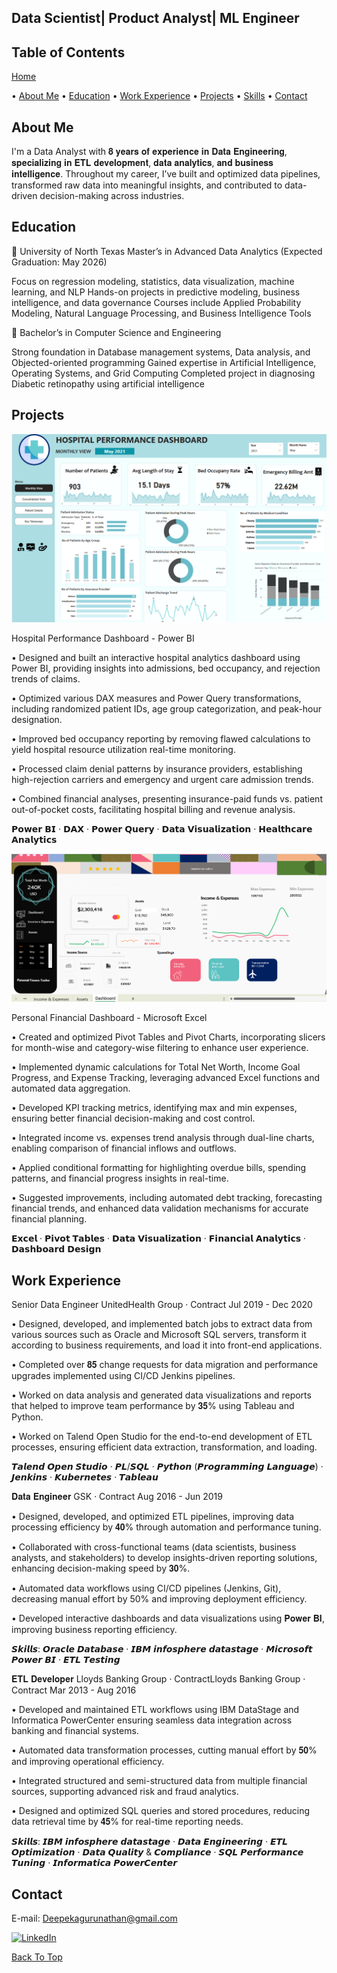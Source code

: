 ## Data Scientist| Product Analyst| ML Engineer

## Table of Contents
  [Home](#home)

•	[About Me](#about-me)
•	[Education](#education-section)
•	[Work Experience](#work-experience)
•	[Projects](#projects)
•	[Skills](#skills)
•	[Contact](#contact)

## <a id="about-me"></a>About Me

I'm a Data Analyst with 𝟖 𝐲𝐞𝐚𝐫𝐬 𝐨𝐟 𝐞𝐱𝐩𝐞𝐫𝐢𝐞𝐧𝐜𝐞 𝐢𝐧 𝐃𝐚𝐭𝐚 𝐄𝐧𝐠𝐢𝐧𝐞𝐞𝐫𝐢𝐧𝐠, 𝐬𝐩𝐞𝐜𝐢𝐚𝐥𝐢𝐳𝐢𝐧𝐠 𝐢𝐧 𝐄𝐓𝐋 𝐝𝐞𝐯𝐞𝐥𝐨𝐩𝐦𝐞𝐧𝐭, 𝐝𝐚𝐭𝐚 𝐚𝐧𝐚𝐥𝐲𝐭𝐢𝐜𝐬, 𝐚𝐧𝐝 𝐛𝐮𝐬𝐢𝐧𝐞𝐬𝐬 𝐢𝐧𝐭𝐞𝐥𝐥𝐢𝐠𝐞𝐧𝐜𝐞. Throughout my career, I’ve built and optimized data pipelines, transformed raw data into meaningful insights, and contributed to data-driven decision-making across industries.  

## <a id="education-section"></a>Education


📌 University of North Texas
Master’s in Advanced Data Analytics (Expected Graduation: May 2026)

Focus on regression modeling, statistics, data visualization, machine learning, and NLP
Hands-on projects in predictive modeling, business intelligence, and data governance
Courses include Applied Probability Modeling, Natural Language Processing, and Business Intelligence Tools

📌 Bachelor’s in Computer Science and Engineering

Strong foundation in Database management systems, Data analysis, and Objected-oriented programming
Gained expertise in Artificial Intelligence, Operating Systems, and Grid Computing
Completed project in diagnosing Diabetic retinopathy using artificial intelligence 

## <a id="projects"></a>Projects

![Hospital Performance Dashboard](https://raw.githubusercontent.com/deepekaguru/Portfolio/main/Hospital-Dashboard.png)


Hospital Performance Dashboard - Power BI  

• Designed and built an interactive hospital analytics dashboard using Power BI, providing insights into admissions, bed occupancy, and rejection trends of claims.

• Optimized various DAX measures and Power Query transformations, including randomized patient IDs, age group categorization, and peak-hour designation.

• Improved bed occupancy reporting by removing flawed calculations to yield hospital resource utilization real-time monitoring.

• Processed claim denial patterns by insurance providers, establishing high-rejection carriers and emergency and urgent care admission trends.

• Combined financial analyses, presenting insurance-paid funds vs. patient out-of-pocket costs, facilitating hospital billing and revenue analysis.

𝗣𝗼𝘄𝗲𝗿 𝗕𝗜 · 𝗗𝗔𝗫 · 𝗣𝗼𝘄𝗲𝗿 𝗤𝘂𝗲𝗿𝘆 · 𝗗𝗮𝘁𝗮 𝗩𝗶𝘀𝘂𝗮𝗹𝗶𝘇𝗮𝘁𝗶𝗼𝗻 · 𝗛𝗲𝗮𝗹𝘁𝗵𝗰𝗮𝗿𝗲 𝗔𝗻𝗮𝗹𝘆𝘁𝗶𝗰𝘀

![Personal Financial Dashboard](https://github.com/deepekaguru/Portfolio/blob/main/Finance.png)

Personal Financial Dashboard - Microsoft Excel  

• Created and optimized Pivot Tables and Pivot Charts, incorporating slicers for month-wise and category-wise filtering to enhance user experience.

• Implemented dynamic calculations for Total Net Worth, Income Goal Progress, and Expense Tracking, leveraging advanced Excel functions and automated data aggregation.

• Developed KPI tracking metrics, identifying max and min expenses, ensuring better financial decision-making and cost control.

• Integrated income vs. expenses trend analysis through dual-line charts, enabling comparison of financial inflows and outflows.

• Applied conditional formatting for highlighting overdue bills, spending patterns, and financial progress insights in real-time.

• Suggested improvements, including automated debt tracking, forecasting financial trends, and enhanced data validation mechanisms for accurate financial planning.

𝗘𝘅𝗰𝗲𝗹 · 𝗣𝗶𝘃𝗼𝘁 𝗧𝗮𝗯𝗹𝗲𝘀 · 𝗗𝗮𝘁𝗮 𝗩𝗶𝘀𝘂𝗮𝗹𝗶𝘇𝗮𝘁𝗶𝗼𝗻 · 𝗙𝗶𝗻𝗮𝗻𝗰𝗶𝗮𝗹 𝗔𝗻𝗮𝗹𝘆𝘁𝗶𝗰𝘀 · 𝗗𝗮𝘀𝗵𝗯𝗼𝗮𝗿𝗱 𝗗𝗲𝘀𝗶𝗴𝗻




## <a id="work-experience"></a>Work Experience

Senior Data Engineer
UnitedHealth Group · Contract Jul 2019 - Dec 2020 

• Designed, developed, and implemented batch jobs to extract data from various sources such as Oracle and Microsoft SQL servers, transform it according to business      requirements, and load it into front-end applications.
  
• Completed over 𝟖𝟓 change requests for data migration and performance upgrades implemented using CI/CD Jenkins pipelines.

• Worked on data analysis and generated data visualizations and reports that helped to improve team performance by 𝟑𝟓% using Tableau and Python.

• Worked on Talend Open Studio for the end-to-end development of ETL processes, ensuring efficient data extraction, transformation, and loading. 


𝙏𝙖𝙡𝙚𝙣𝙙 𝙊𝙥𝙚𝙣 𝙎𝙩𝙪𝙙𝙞𝙤 · 𝙋𝙇/𝙎𝙌𝙇 · 𝙋𝙮𝙩𝙝𝙤𝙣 (𝙋𝙧𝙤𝙜𝙧𝙖𝙢𝙢𝙞𝙣𝙜 𝙇𝙖𝙣𝙜𝙪𝙖𝙜𝙚) · 𝙅𝙚𝙣𝙠𝙞𝙣𝙨 · 𝙆𝙪𝙗𝙚𝙧𝙣𝙚𝙩𝙚𝙨 · 𝙏𝙖𝙗𝙡𝙚𝙖𝙪

𝐃𝐚𝐭𝐚 𝐄𝐧𝐠𝐢𝐧𝐞𝐞𝐫
GSK · Contract Aug 2016 - Jun 2019 

• Designed, developed, and optimized ETL pipelines, improving data processing efficiency by 𝟒𝟎% through automation and performance tuning.

• Collaborated with cross-functional teams (data scientists, business analysts, and stakeholders) to develop insights-driven reporting solutions, enhancing decision-making speed by 𝟑𝟎%.

• Automated data workflows using CI/CD pipelines (Jenkins, Git), decreasing manual effort by 50% and improving deployment efficiency.

• Developed interactive dashboards and data visualizations using 𝐏𝐨𝐰𝐞𝐫 𝐁𝐈, improving business reporting efficiency.



𝙎𝙠𝙞𝙡𝙡𝙨: 𝙊𝙧𝙖𝙘𝙡𝙚 𝘿𝙖𝙩𝙖𝙗𝙖𝙨𝙚 · 𝙄𝘽𝙈 𝙞𝙣𝙛𝙤𝙨𝙥𝙝𝙚𝙧𝙚 𝙙𝙖𝙩𝙖𝙨𝙩𝙖𝙜𝙚 · 𝙈𝙞𝙘𝙧𝙤𝙨𝙤𝙛𝙩 𝙋𝙤𝙬𝙚𝙧 𝘽𝙄 · 𝙀𝙏𝙇 𝙏𝙚𝙨𝙩𝙞𝙣𝙜


𝐄𝐓𝐋 𝐃𝐞𝐯𝐞𝐥𝐨𝐩𝐞𝐫
Lloyds Banking Group · ContractLloyds Banking Group · Contract Mar 2013 - Aug 2016 

• Developed and maintained ETL workflows using IBM DataStage and Informatica PowerCenter ensuring seamless data integration across banking and financial systems.

• Automated data transformation processes, cutting manual effort by 𝟓𝟎% and improving operational efficiency.

• Integrated structured and semi-structured data from multiple financial sources, supporting advanced risk and fraud analytics.

• Designed and optimized SQL queries and stored procedures, reducing data retrieval time by 𝟒𝟓% for real-time reporting needs.


𝙎𝙠𝙞𝙡𝙡𝙨: 𝙄𝘽𝙈 𝙞𝙣𝙛𝙤𝙨𝙥𝙝𝙚𝙧𝙚 𝙙𝙖𝙩𝙖𝙨𝙩𝙖𝙜𝙚 · 𝘿𝙖𝙩𝙖 𝙀𝙣𝙜𝙞𝙣𝙚𝙚𝙧𝙞𝙣𝙜 · 𝙀𝙏𝙇 𝙊𝙥𝙩𝙞𝙢𝙞𝙯𝙖𝙩𝙞𝙤𝙣 · 𝘿𝙖𝙩𝙖 𝙌𝙪𝙖𝙡𝙞𝙩𝙮 & 𝘾𝙤𝙢𝙥𝙡𝙞𝙖𝙣𝙘𝙚 · 𝙎𝙌𝙇 𝙋𝙚𝙧𝙛𝙤𝙧𝙢𝙖𝙣𝙘𝙚 𝙏𝙪𝙣𝙞𝙣𝙜 · 𝙄𝙣𝙛𝙤𝙧𝙢𝙖𝙩𝙞𝙘𝙖 𝙋𝙤𝙬𝙚𝙧𝘾𝙚𝙣𝙩𝙚𝙧

## <a id="contact"></a>Contact

E-mail: Deepekagurunathan@gmail.com

[![LinkedIn](https://img.shields.io/badge/LinkedIn-Deepeka_Gurunathan-blue?style=flat&logo=linkedin)](https://www.linkedin.com/in/deepeka-gurunathan/)



[Back To Top](#home)



